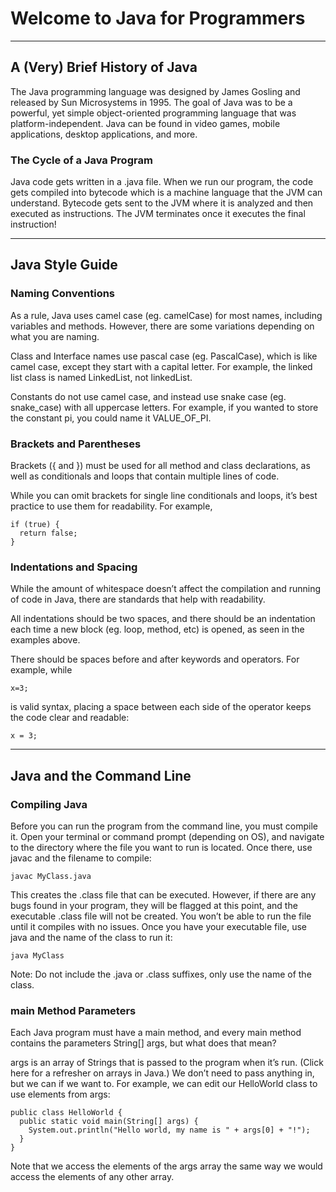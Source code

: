 # Welcome to Java for Programmers
---
## A (Very) Brief History of Java
The Java programming language was designed by James Gosling and released by Sun Microsystems in 1995. The goal of Java was to be a powerful, yet simple object-oriented programming language that was platform-independent. Java can be found in video games, mobile applications, desktop applications, and more.

### The Cycle of a Java Program
Java code gets written in a .java file. When we run our program, the code gets compiled into bytecode which is a machine language that the JVM can understand. Bytecode gets sent to the JVM where it is analyzed and then executed as instructions. The JVM terminates once it executes the final instruction!

---
## Java Style Guide
### Naming Conventions
As a rule, Java uses camel case (eg. camelCase) for most names, including variables and methods. However, there are some variations depending on what you are naming.

Class and Interface names use pascal case (eg. PascalCase), which is like camel case, except they start with a capital letter. For example, the linked list class is named LinkedList, not linkedList.

Constants do not use camel case, and instead use snake case (eg. snake_case) with all uppercase letters. For example, if you wanted to store the constant pi, you could name it VALUE_OF_PI.

### Brackets and Parentheses
Brackets ({ and }) must be used for all method and class declarations, as well as conditionals and loops that contain multiple lines of code.

While you can omit brackets for single line conditionals and loops, it’s best practice to use them for readability. For example,
```
if (true) {
  return false;
}
```
### Indentations and Spacing
While the amount of whitespace doesn’t affect the compilation and running of code in Java, there are standards that help with readability.

All indentations should be two spaces, and there should be an indentation each time a new block (eg. loop, method, etc) is opened, as seen in the examples above.

There should be spaces before and after keywords and operators. For example, while
```
x=3;
```
is valid syntax, placing a space between each side of the operator keeps the code clear and readable:
```
x = 3;
```

---
## Java and the Command Line
### Compiling Java
Before you can run the program from the command line, you must compile it. Open your terminal or command prompt (depending on OS), and navigate to the directory where the file you want to run is located. Once there, use javac and the filename to compile:
```
javac MyClass.java
```
This creates the .class file that can be executed. However, if there are any bugs found in your program, they will be flagged at this point, and the executable .class file will not be created. You won’t be able to run the file until it compiles with no issues.
Once you have your executable file, use java and the name of the class to run it:
```
java MyClass
```
Note: Do not include the .java or .class suffixes, only use the name of the class.

### main Method Parameters
Each Java program must have a main method, and every main method contains the parameters String[] args, but what does that mean?

args is an array of Strings that is passed to the program when it’s run. (Click here for a refresher on arrays in Java.) We don’t need to pass anything in, but we can if we want to. For example, we can edit our HelloWorld class to use elements from args:
```
public class HelloWorld {
  public static void main(String[] args) {
    System.out.println("Hello world, my name is " + args[0] + "!");
  }
}
```
Note that we access the elements of the args array the same way we would access the elements of any other array.
